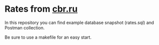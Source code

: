 # Rates from [cbr.ru](http://cbr.ru)

In this repository you can find example database snapshot (rates.sql)
and Postman collection.

Be sure to use a makefile for an easy start.

